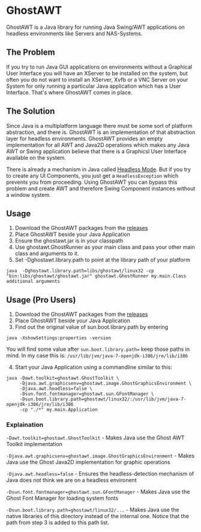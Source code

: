 # GhostAWT

GhostAWT is a Java library for running Java Swing/AWT applications on headless environments like Servers and NAS-Systems.

## The Problem

If you try to run Java GUI applications on environments without a Graphical User Interface you will have an XServer to be installed on the system, but often you do not want to install an XServer, Xvfb or a VNC Server on your System for only running a particular Java application which has a User Interface. That's where GhostAWT comes in place.

## The Solution

Since Java is a multiplatform language there must be some sort of platform abstraction, and there is. GhostAWT is an implementation of that abstraction layer for headless environments. GhostAWT provides an empty implementation for all AWT and Java2D operations which makes any Java AWT or Swing application believe that there is a Graphicsl User Interface available on the system. 

There is already a mechanism in Java called [Headless Mode](http://www.oracle.com/technetwork/articles/javase/headless-136834.html). But if you try to create any UI Components, you just get a `HeadlessException` which prevents you from proceeding. Using GhostAWT you can bypass this problem and create AWT and therefore Swing Component instances without a window system.

## Usage 

1. Download the GhostAWT packages from the [releases](https://github.com/Danielku15/GhostAWT/releases)
2. Place GhostAWT beside your Java Application
3. Ensure the ghostawt.jar is in your classpath
4. Use ghostawt.GhostRunner as your main class and pass your other main class and arguments to it. 
5. Set -Dghostawt.library.path to point at the library path of your platform 

```
java  -Dghostawt.library.path=libs/ghostawt/linux32 -cp "bin:libs/ghostawt/ghostawt.jar" ghostawt.GhostRunner my.main.Class additional arguments
```

## Usage (Pro Users)

1. Download the GhostAWT packages from the [releases](https://github.com/Danielku15/GhostAWT/releases)
2. Place GhostAWT beside your Java Application
3. Find out the original value of sun.boot.library.path by entering 
```
java -XshowSettings:properties -version
```
You will find some value after `sun.boot.library.path=` keep those paths in mind. In my case this is: `/usr/lib/jvm/java-7-openjdk-i386/jre/lib/i386`

4. Start your Java Application using a commandline similar to this: 

```
java -Dawt.toolkit=ghostawt.GhostToolkit \
     -Djava.awt.graphicsenv=ghostawt.image.GhostGraphicsEnvironment \
     -Djava.awt.headless=false \
     -Dsun.font.fontmanager=ghostawt.sun.GFontManager \
     -Dsun.boot.library.path=ghostawt/linux32/:/usr/lib/jvm/java-7-openjdk-i386/jre/lib/i386
     -cp "./*" my.main.Application
```

### Explaination

`-Dawt.toolkit=ghostawt.GhostToolkit` - Makes Java use the Ghost AWT Toolkit implementation 

`-Djava.awt.graphicsenv=ghostawt.image.GhostGraphicsEnvironment` - Makes Java use the Ghost Java2D implementation for graphic operations

`-Djava.awt.headless=false` - Ensures the headless-detection mechanism of Java does not think we are on a headless environent

`-Dsun.font.fontmanager=ghostawt.sun.GFontManager` - Makes Java use the Ghost Font Manager for loading system fonts

`-Dsun.boot.library.path=ghostawt/linux32/...` - Makes Java use the native libraries of this directory instead of the internal one. Notice that the path from step 3 is added to this path list.

